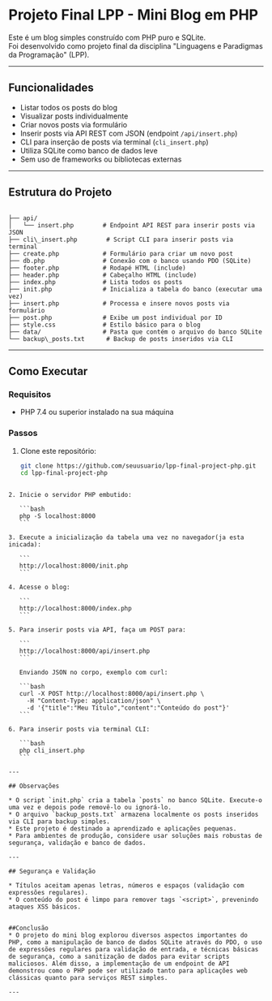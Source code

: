 # Projeto Final LPP - Mini Blog em PHP

Este é um blog simples construído com PHP puro e SQLite.  
Foi desenvolvido como projeto final da disciplina "Linguagens e Paradigmas da Programação" (LPP).

---

## Funcionalidades

- Listar todos os posts do blog  
- Visualizar posts individualmente  
- Criar novos posts via formulário  
- Inserir posts via API REST com JSON (endpoint `/api/insert.php`)  
- CLI para inserção de posts via terminal (`cli_insert.php`)  
- Utiliza SQLite como banco de dados leve  
- Sem uso de frameworks ou bibliotecas externas  

---

## Estrutura do Projeto

```

├── api/
│   └── insert.php        # Endpoint API REST para inserir posts via JSON
├── cli\_insert.php        # Script CLI para inserir posts via terminal
├── create.php            # Formulário para criar um novo post
├── db.php                # Conexão com o banco usando PDO (SQLite)
├── footer.php            # Rodapé HTML (include)
├── header.php            # Cabeçalho HTML (include)
├── index.php             # Lista todos os posts
├── init.php              # Inicializa a tabela do banco (executar uma vez)
├── insert.php            # Processa e insere novos posts via formulário
├── post.php              # Exibe um post individual por ID
├── style.css             # Estilo básico para o blog
├── data/                 # Pasta que contém o arquivo do banco SQLite
└── backup\_posts.txt      # Backup de posts inseridos via CLI

````

---

## Como Executar

### Requisitos

- PHP 7.4 ou superior instalado na sua máquina

### Passos

1. Clone este repositório:
   ```bash
   git clone https://github.com/seuusuario/lpp-final-project-php.git
   cd lpp-final-project-php
````

2. Inicie o servidor PHP embutido:

   ```bash
   php -S localhost:8000
   ```

3. Execute a inicialização da tabela uma vez no navegador(ja esta inicada):

   ```
   http://localhost:8000/init.php
   ```

4. Acesse o blog:

   ```
   http://localhost:8000/index.php
   ```

5. Para inserir posts via API, faça um POST para:

   ```
   http://localhost:8000/api/insert.php
   ```

   Enviando JSON no corpo, exemplo com curl:

   ```bash
   curl -X POST http://localhost:8000/api/insert.php \
     -H "Content-Type: application/json" \
     -d '{"title":"Meu Título","content":"Conteúdo do post"}'
   ```

6. Para inserir posts via terminal CLI:

   ```bash
   php cli_insert.php
   ```

---

## Observações

* O script `init.php` cria a tabela `posts` no banco SQLite. Execute-o uma vez e depois pode removê-lo ou ignorá-lo.
* O arquivo `backup_posts.txt` armazena localmente os posts inseridos via CLI para backup simples.
* Este projeto é destinado a aprendizado e aplicações pequenas.
* Para ambientes de produção, considere usar soluções mais robustas de segurança, validação e banco de dados.

---

## Segurança e Validação

* Títulos aceitam apenas letras, números e espaços (validação com expressões regulares).
* O conteúdo do post é limpo para remover tags `<script>`, prevenindo ataques XSS básicos.


##Conclusão
* O projeto do mini blog explorou diversos aspectos importantes do PHP, como a manipulação de banco de dados SQLite através do PDO, o uso de expressões regulares para validação de entrada, e técnicas básicas de segurança, como a sanitização de dados para evitar scripts maliciosos. Além disso, a implementação de um endpoint de API demonstrou como o PHP pode ser utilizado tanto para aplicações web clássicas quanto para serviços REST simples.

---
